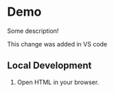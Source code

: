 # Demo

Some description!

This change was added in VS code

## Local Development

1. Open HTML in your browser.